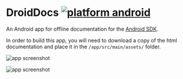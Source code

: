 # DroidDocs [![platform android](https://img.shields.io/badge/platform-android-brightgreen.svg)]()
<!--image from http://shields.io/-->
An Android app for offline documentation for the [Android SDK](https://developer.android.com/guide/index.html).

In order to build this app, you will need to download a copy of the html documentation and place it in the `/app/src/main/assets/` folder.

![app screenshot](https://raw.githubusercontent.com/erikcox/DroidDocs/master/screenshots/index_device_framed.png)

![app screenshot](https://raw.githubusercontent.com/erikcox/DroidDocs/master/screenshots/class_device__framed.png)